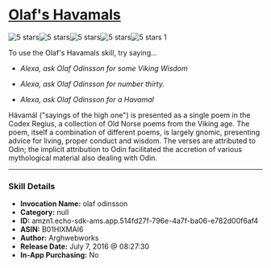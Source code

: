 # [Olaf's Havamals](http://alexa.amazon.com/#skills/amzn1.echo-sdk-ams.app.514fd27f-796e-4a7f-ba06-e782d00f6af4)
![5 stars](../../images/ic_star_black_18dp_1x.png)![5 stars](../../images/ic_star_black_18dp_1x.png)![5 stars](../../images/ic_star_black_18dp_1x.png)![5 stars](../../images/ic_star_black_18dp_1x.png)![5 stars](../../images/ic_star_black_18dp_1x.png) 1

To use the Olaf's Havamals skill, try saying...

* *Alexa, ask Olaf Odinsson for some Viking Wisdom*

* *Alexa, ask Olaf Odinsson for number thirty.*

* *Alexa, ask Olaf Odinsson for a Havamal*

Hávamál ("sayings of the high one") is presented as a single poem in the Codex Regius, a collection of Old Norse poems from the Viking age. The poem, itself a combination of different poems, is largely gnomic, presenting advice for living, proper conduct and wisdom.
The verses are attributed to Odin; the implicit attribution to Odin facilitated the accretion of various mythological material also dealing with Odin.

***

### Skill Details

* **Invocation Name:** olaf odinsson
* **Category:** null
* **ID:** amzn1.echo-sdk-ams.app.514fd27f-796e-4a7f-ba06-e782d00f6af4
* **ASIN:** B01HIXMAI6
* **Author:** Arghwebworks
* **Release Date:** July 7, 2016 @ 08:27:30
* **In-App Purchasing:** No
